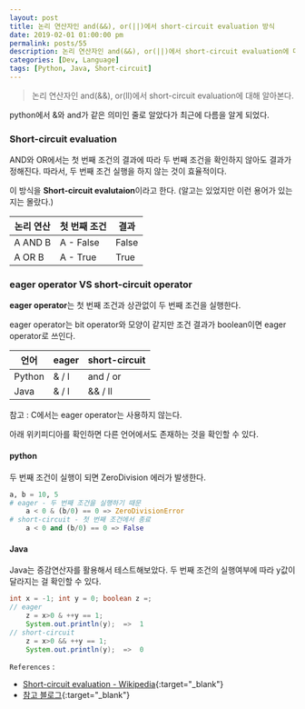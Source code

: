 ```yaml
---
layout: post
title: 논리 연산자인 and(&&), or(||)에서 short-circuit evaluation 방식
date: 2019-02-01 01:00:00 pm
permalink: posts/55
description: 논리 연산자인 and(&&), or(||)에서 short-circuit evaluation에 대해 알아본다.
categories: [Dev, Language]
tags: [Python, Java, Short-circuit]
---
```


> 논리 연산자인 and(&&), or(ll)에서 short-circuit evaluation에 대해 알아본다.

python에서 &와 and가 같은 의미인 줄로 알았다가 최근에 다름을 알게 되었다.

### Short-circuit evaluation

AND와 OR에서는 첫 번째 조건의 결과에 따라 두 번째 조건을 확인하지 않아도 결과가 정해진다. 따라서, 두 번째 조건 실행을 하지 않는 것이 효율적이다.

이 방식을 **Short-circuit evalutaion**이라고 한다. (알고는 있었지만 이런 용어가 있는 지는 몰랐다.)

|논리 연산|첫 번째 조건|결과|
|----|-----|-------------|
|A AND B | A - False | False |
|A OR B | A - True | True |

### eager operator VS short-circuit operator

**eager operator**는 첫 번째 조건과 상관없이 두 번째 조건을 실행한다.

eager operator는 bit operator와 모양이 같지만 조건 결과가 boolean이면 eager operator로 쓰인다.

|언어|eager|short-circuit|
|----|-----|-------------|
|Python | & / l | and / or |
|Java | & / l | && / ll |

참고 : C에서는 eager operator는 사용하지 않는다.

아래 위키피디아를 확인하면 다른 언어에서도 존재하는 것을 확인할 수 있다.

#### python

두 번째 조건이 실행이 되면 ZeroDivision 에러가 발생한다.

``` python
a, b = 10, 5
# eager - 두 번째 조건을 실행하기 때문 
    a < 0 & (b/0) == 0 => ZeroDivisionError
# short-circuit - 첫 번째 조건에서 종료
    a < 0 and (b/0) == 0 => False
```
#### Java

Java는 증감연산자를 활용해서 테스트해보았다. 두 번째 조건의 실행여부에 따라 y값이 달라지는 걸 확인할 수 있다.

``` java
int x = -1; int y = 0; boolean z =;
// eager
    z = x>0 & ++y == 1;
    System.out.println(y);  =>  1
// short-circuit
    z = x>0 && ++y == 1;
    System.out.println(y);  =>  0

```

`References` : 

* [Short-circuit evaluation - Wikipedia](https://en.wikipedia.org/wiki/Short-circuit_evaluation#Support_in_common_programming_languages){:target="_blank"}
* [참고 블로그](http://ohyecloudy.com/pnotes/archives/542/){:target="_blank"}